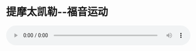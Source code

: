 # 提摩太凯勒--福音运动

<audio style="width: 100%;" preload="false" controls controlslist="nodownload"><source src="http://file.simai.life/audio/mp3/old/12303.mp3" type="audio/mpeg">Your browser does not support the audio element.</audio>


